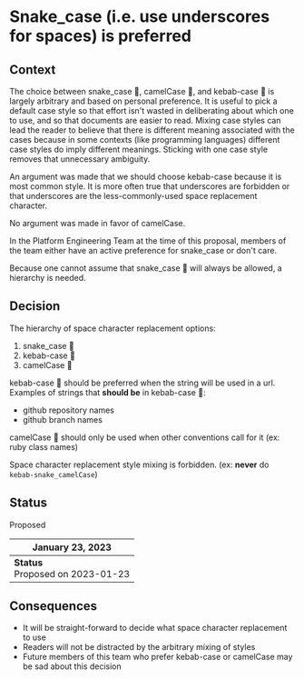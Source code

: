 # Snake_case (i.e. use underscores for spaces) is preferred

## Context

The choice between snake_case 🐍, camelCase 🐪, and kebab-case 🍢 is largely
arbitrary and based on personal preference. It is useful to pick a default case
style so that effort isn't wasted in deliberating about which one to use, and so
that documents are easier to read. Mixing case styles can lead the reader to
believe that there is different meaning associated with the cases because in some
contexts (like programming languages) different case styles do imply different
meanings. Sticking with one case style removes that unnecessary ambiguity.

An argument was made that we should choose kebab-case because it is most common
style. It is more often true that underscores are forbidden or that underscores
are the less-commonly-used space replacement character.

No argument was made in favor of camelCase.

In the Platform Engineering Team at the time of this proposal, members of the
team either have an active preference for snake_case or don't care.

Because one cannot assume that snake_case 🐍 will always be allowed, a hierarchy is
needed.

## Decision

The hierarchy of space character replacement options:

1. snake_case 🐍
1. kebab-case 🍢
1. camelCase 🐪

kebab-case 🍢 should be preferred when the string will be used in a url.
Examples of strings that **should be** in kebab-case 🍢:

* github repository names
* github branch names

camelCase 🐪 should only be used when other conventions call for it (ex: ruby
class names)

Space character replacement style mixing is forbidden. (ex: **never** do
`kebab-snake_camelCase`)

## Status

Proposed

| January 23, 2023 |
|-----------------|
| **Status** <br> Proposed on 2023-01-23 |

## Consequences

* It will be straight-forward to decide what space character replacement to use
* Readers will not be distracted by the arbitrary mixing of styles
* Future members of this team who prefer kebab-case or camelCase may be sad
  about this decision
